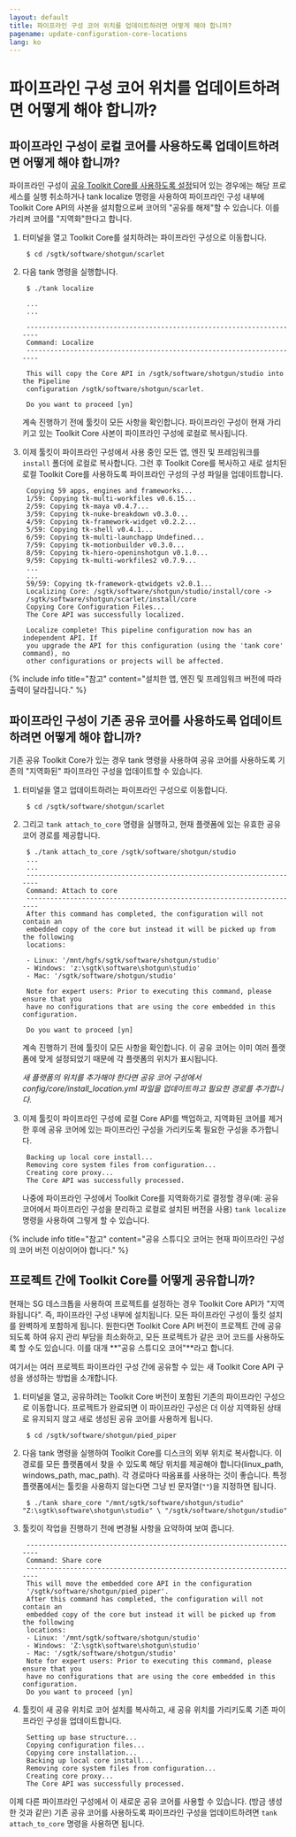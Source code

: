 ```yaml
---
layout: default
title: 파이프라인 구성 코어 위치를 업데이트하려면 어떻게 해야 합니까?
pagename: update-configuration-core-locations
lang: ko
---
```


# 파이프라인 구성 코어 위치를 업데이트하려면 어떻게 해야 합니까?

## 파이프라인 구성이 로컬 코어를 사용하도록 업데이트하려면 어떻게 해야 합니까?

파이프라인 구성이 [공유 Toolkit Core를 사용하도록 설정](https://support.shotgunsoftware.com/hc/ko/articles/219040468#shared)되어 있는 경우에는 해당 프로세스를 실행 취소하거나 tank localize 명령을 사용하여 파이프라인 구성 내부에 Toolkit Core API의 사본을 설치함으로써 코어의 "공유를 해제"할 수 있습니다. 이를 가리켜 코어를 "지역화"한다고 합니다. 

1. 터미널을 열고 Toolkit Core를 설치하려는 파이프라인 구성으로 이동합니다.

        $ cd /sgtk/software/shotgun/scarlet

2. 다음 tank 명령을 실행합니다.

        $ ./tank localize

        ...
        ...

        ----------------------------------------------------------------------
        Command: Localize
        ----------------------------------------------------------------------

        This will copy the Core API in /sgtk/software/shotgun/studio into the Pipeline
        configuration /sgtk/software/shotgun/scarlet.

        Do you want to proceed [yn]

   계속 진행하기 전에 툴킷이 모든 사항을 확인합니다. 파이프라인 구성이 현재 가리키고 있는 Toolkit Core 사본이 파이프라인 구성에 로컬로 복사됩니다.

3. 이제 툴킷이 파이프라인 구성에서 사용 중인 모든 앱, 엔진 및 프레임워크를 `install` 폴더에 로컬로 복사합니다. 그런 후 Toolkit Core를 복사하고 새로 설치된 로컬 Toolkit Core를 사용하도록 파이프라인 구성의 구성 파일을 업데이트합니다.


        Copying 59 apps, engines and frameworks...
        1/59: Copying tk-multi-workfiles v0.6.15...
        2/59: Copying tk-maya v0.4.7...
        3/59: Copying tk-nuke-breakdown v0.3.0...
        4/59: Copying tk-framework-widget v0.2.2...
        5/59: Copying tk-shell v0.4.1...
        6/59: Copying tk-multi-launchapp Undefined...
        7/59: Copying tk-motionbuilder v0.3.0...
        8/59: Copying tk-hiero-openinshotgun v0.1.0...
        9/59: Copying tk-multi-workfiles2 v0.7.9...
        ...
        ...
        59/59: Copying tk-framework-qtwidgets v2.0.1...
        Localizing Core: /sgtk/software/shotgun/studio/install/core ->
        /sgtk/software/shotgun/scarlet/install/core
        Copying Core Configuration Files...
        The Core API was successfully localized.

        Localize complete! This pipeline configuration now has an independent API. If
        you upgrade the API for this configuration (using the 'tank core' command), no
        other configurations or projects will be affected.

{% include info title="참고" content="설치한 앱, 엔진 및 프레임워크 버전에 따라 출력이 달라집니다." %}

## 파이프라인 구성이 기존 공유 코어를 사용하도록 업데이트하려면 어떻게 해야 합니까?
기존 공유 Toolkit Core가 있는 경우 tank 명령을 사용하여 공유 코어를 사용하도록 기존의 "지역화된" 파이프라인 구성을 업데이트할 수 있습니다.

1. 터미널을 열고 업데이트하려는 파이프라인 구성으로 이동합니다.

        $ cd /sgtk/software/shotgun/scarlet

2. 그리고 `tank attach_to_core` 명령을 실행하고, 현재 플랫폼에 있는 유효한 공유 코어 경로를 제공합니다.

        $ ./tank attach_to_core /sgtk/software/shotgun/studio
        ...
        ...
        ----------------------------------------------------------------------
        Command: Attach to core
        ----------------------------------------------------------------------
        After this command has completed, the configuration will not contain an
        embedded copy of the core but instead it will be picked up from the following
        locations:

        - Linux: '/mnt/hgfs/sgtk/software/shotgun/studio'
        - Windows: 'z:\sgtk\software\shotgun\studio'
        - Mac: '/sgtk/software/shotgun/studio'

        Note for expert users: Prior to executing this command, please ensure that you
        have no configurations that are using the core embedded in this configuration.

        Do you want to proceed [yn]

   계속 진행하기 전에 툴킷이 모든 사항을 확인합니다. 이 공유 코어는 이미 여러 플랫폼에 맞게 설정되었기 때문에 각 플랫폼의 위치가 표시됩니다.

   *새 플랫폼의 위치를 추가해야 한다면 공유 코어 구성에서 config/core/install_location.yml 파일을 업데이트하고 필요한 경로를 추가합니다.*

3. 이제 툴킷이 파이프라인 구성에 로컬 Core API를 백업하고, 지역화된 코어를 제거한 후에 공유 코어에 있는 파이프라인 구성을 가리키도록 필요한 구성을 추가합니다.

        Backing up local core install...
        Removing core system files from configuration...
        Creating core proxy...
        The Core API was successfully processed.

   나중에 파이프라인 구성에서 Toolkit Core를 지역화하기로 결정할 경우(예: 공유 코어에서 파이프라인 구성을 분리하고 로컬로 설치된 버전을 사용) `tank localize` 명령을 사용하여 그렇게 할 수 있습니다.

{% include info title="참고" content="공유 스튜디오 코어는 현재 파이프라인 구성의 코어 버전 이상이어야 합니다." %}

## 프로젝트 간에 Toolkit Core를 어떻게 공유합니까?

현재는 SG 데스크톱을 사용하여 프로젝트를 설정하는 경우 Toolkit Core API가 "지역화됩니다". 즉, 파이프라인 구성 내부에 설치됩니다. 모든 파이프라인 구성이 툴킷 설치를 완벽하게 포함하게 됩니다. 원한다면 Toolkit Core API 버전이 프로젝트 간에 공유되도록 하여 유지 관리 부담을 최소화하고, 모든 프로젝트가 같은 코어 코드를 사용하도록 할 수도 있습니다. 이를 대개 **"공유 스튜디오 코어"**라고 합니다.

여기서는 여러 프로젝트 파이프라인 구성 간에 공유할 수 있는 새 Toolkit Core API 구성을 생성하는 방법을 소개합니다.

1. 터미널을 열고, 공유하려는 Toolkit Core 버전이 포함된 기존의 파이프라인 구성으로 이동합니다. 프로젝트가 완료되면 이 파이프라인 구성은 더 이상 지역화된 상태로 유지되지 않고 새로 생성된 공유 코어를 사용하게 됩니다.

        $ cd /sgtk/software/shotgun/pied_piper

2. 다음 tank 명령을 실행하여 Toolkit Core를 디스크의 외부 위치로 복사합니다. 이 경로를 모든 플랫폼에서 찾을 수 있도록 해당 위치를 제공해야 합니다(linux_path, windows_path, mac_path). 각 경로마다 따옴표를 사용하는 것이 좋습니다. 특정 플랫폼에서는 툴킷을 사용하지 않는다면 그냥 빈 문자열(`""`)을 지정하면 됩니다. 

        $ ./tank share_core "/mnt/sgtk/software/shotgun/studio" "Z:\sgtk\software\shotgun\studio" \ "/sgtk/software/shotgun/studio"

3. 툴킷이 작업을 진행하기 전에 변경될 사항을 요약하여 보여 줍니다.

        ----------------------------------------------------------------------
        Command: Share core
        ----------------------------------------------------------------------
        This will move the embedded core API in the configuration
        '/sgtk/software/shotgun/pied_piper'.
        After this command has completed, the configuration will not contain an
        embedded copy of the core but instead it will be picked up from the following
        locations:
        - Linux: '/mnt/sgtk/software/shotgun/studio'
        - Windows: 'Z:\sgtk\software\shotgun\studio'
        - Mac: '/sgtk/software/shotgun/studio'
        Note for expert users: Prior to executing this command, please ensure that you
        have no configurations that are using the core embedded in this configuration.
        Do you want to proceed [yn]

4. 툴킷이 새 공유 위치로 코어 설치를 복사하고, 새 공유 위치를 가리키도록 기존 파이프라인 구성을 업데이트합니다.

        Setting up base structure...
        Copying configuration files...
        Copying core installation...
        Backing up local core install...
        Removing core system files from configuration...
        Creating core proxy...
        The Core API was successfully processed.

이제 다른 파이프라인 구성에서 이 새로운 공유 코어를 사용할 수 있습니다. (방금 생성한 것과 같은) 기존 공유 코어를 사용하도록 파이프라인 구성을 업데이트하려면 `tank attach_to_core` 명령을 사용하면 됩니다.